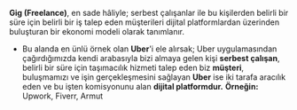 **Gig (Freelance)**, en sade hâliyle; serbest çalışanlar ile bu kişilerden belirli bir süre için belirli bir iş talep eden müşterileri dijital platformlardan üzerinden buluşturan bir ekonomi modeli olarak tanımlanır.
- Bu alanda en ünlü örnek olan **Uber**'i ele alırsak; Uber uygulamasından çağırdığımızda kendi arabasıyla bizi almaya gelen kişi **serbest çalışan**, belirli bir süre için taşımacılık hizmeti talep eden biz **müşteri**, buluşmamızı ve işin gerçekleşmesini sağlayan **Uber** ise iki tarafa aracılık eden ve bu işten komisyonunu alan **dijital platformdur.**
	**Örneğin:** Upwork, Fiverr, Armut